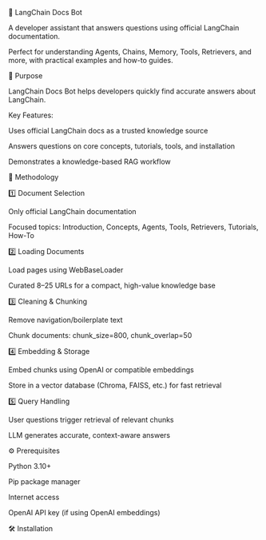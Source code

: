 🚀 LangChain Docs Bot

A developer assistant that answers questions using official LangChain documentation.

Perfect for understanding Agents, Chains, Memory, Tools, Retrievers, and more, with practical examples and how-to guides.

🎯 Purpose

LangChain Docs Bot helps developers quickly find accurate answers about LangChain.

Key Features:

Uses official LangChain docs as a trusted knowledge source

Answers questions on core concepts, tutorials, tools, and installation

Demonstrates a knowledge-based RAG workflow

🧠 Methodology

1️⃣ Document Selection

Only official LangChain documentation

Focused topics: Introduction, Concepts, Agents, Tools, Retrievers, Tutorials, How-To

2️⃣ Loading Documents

Load pages using WebBaseLoader

Curated 8–25 URLs for a compact, high-value knowledge base

3️⃣ Cleaning & Chunking

Remove navigation/boilerplate text

Chunk documents: chunk_size=800, chunk_overlap=50

4️⃣ Embedding & Storage

Embed chunks using OpenAI or compatible embeddings

Store in a vector database (Chroma, FAISS, etc.) for fast retrieval

5️⃣ Query Handling

User questions trigger retrieval of relevant chunks

LLM generates accurate, context-aware answers

⚙️ Prerequisites

Python 3.10+

Pip package manager

Internet access

OpenAI API key (if using OpenAI embeddings)

🛠️ Installation

